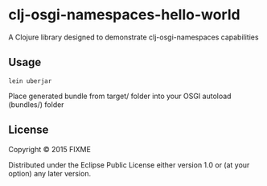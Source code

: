 # clj-osgi-namespaces-hello-world

A Clojure library designed to demonstrate clj-osgi-namespaces capabilities

## Usage

```lein uberjar```

Place generated bundle from target/ folder into your OSGI autoload (bundles/) folder 

## License

Copyright © 2015 FIXME

Distributed under the Eclipse Public License either version 1.0 or (at
your option) any later version.
